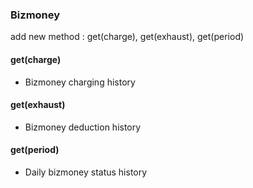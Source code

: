 ### Bizmoney
add new method : get(charge), get(exhaust), get(period)

#### get(charge)
  * Bizmoney charging history

#### get(exhaust)
  * Bizmoney deduction history

#### get(period)
  * Daily bizmoney status history
